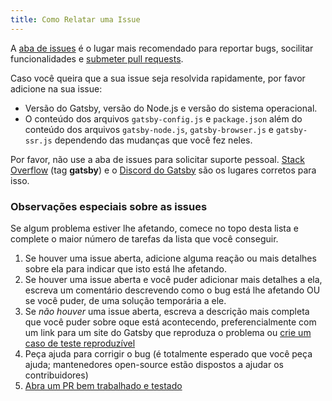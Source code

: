 ```yaml
---
title: Como Relatar uma Issue
---
```


A [aba de issues](https://github.com/gatsbyjs/gatsby/issues) é o lugar mais recomendado para reportar bugs, socilitar funcionalidades e [submeter pull requests](/contributing/how-to-open-a-pull-request/).

Caso você queira que a sua issue seja resolvida rapidamente, por favor adicione na sua issue:

- Versão do Gatsby, versão do Node.js e versão do sistema operacional.
- O conteúdo dos arquivos `gatsby-config.js` e `package.json` além do conteúdo dos arquivos
  `gatsby-node.js`, `gatsby-browser.js` e `gatsby-ssr.js` dependendo das mudanças que você fez neles.

Por favor, não use a aba de issues para solicitar suporte pessoal. [Stack Overflow](https://stackoverflow.com/questions/ask?tags=gatsby) (tag **gatsby**) e o [Discord do Gatsby](https://gatsby.dev/discord) são os lugares corretos para isso.

### Observações especiais sobre as issues

Se algum problema estiver lhe afetando, comece no topo desta lista e complete o maior número de tarefas da lista que você conseguir.

1.  Se houver uma issue aberta, adicione alguma reação ou mais detalhes sobre ela para indicar que isto está lhe afetando.
2.  Se houver uma issue aberta e você puder adicionar mais detalhes a ela, escreva um comentário descrevendo como o bug está lhe afetando OU se você puder, de uma solução temporária a ele.
3.  Se _não houver_ uma issue aberta, escreva a descrição mais completa que você puder sobre oque está acontecendo, preferencialmente com um link para um site do Gatsby que reproduza o problema ou [crie um caso de teste reproduzível](/contributing/how-to-make-a-reproducible-test-case/)
4.  Peça ajuda para corrigir o bug (é totalmente esperado que você peça ajuda; mantenedores open-source estão dispostos a ajudar os contribuidores)
5.  [Abra um PR bem trabalhado e testado](/contributing/how-to-open-a-pull-request/)
